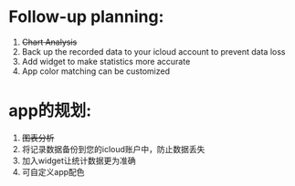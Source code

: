 # Follow-up planning:

1. ~~Chart Analysis~~
2. Back up the recorded data to your icloud account to prevent data loss
3. Add widget to make statistics more accurate
4. App color matching can be customized

# app的规划:

1. ~~图表分析~~
2. 将记录数据备份到您的icloud账户中，防止数据丢失
3. 加入widget让统计数据更为准确
4. 可自定义app配色
